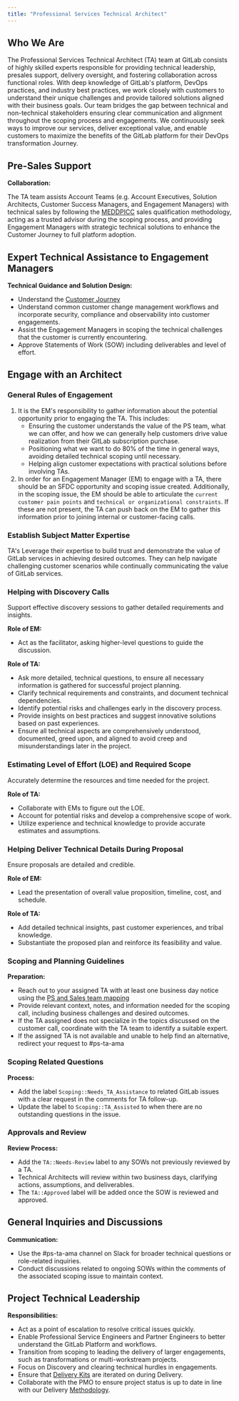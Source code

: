 ```yaml
---
title: "Professional Services Technical Architect"
---
```


## Who We Are

The Professional Services Technical Architect (TA) team at GitLab consists of highly skilled experts responsible for providing technical leadership, presales support, delivery oversight, and fostering collaboration across functional roles. With deep knowledge of GitLab's platform, DevOps practices, and industry best practices, we work closely with customers to understand their unique challenges and provide tailored solutions aligned with their business goals. Our team bridges the gap between technical and non-technical stakeholders ensuring clear communication and alignment throughout the scoping process and engagements.  We continuously seek ways to improve our services, deliver exceptional value, and enable customers to maximize the benefits of the GitLab platform for their DevOps transformation Journey.

## Pre-Sales Support

**Collaboration:**

The TA team assists Account Teams (e.g. Account Executives, Solution Architects, Customer Success Managers, and Engagement Managers) with technical sales by following the [MEDDPICC](/handbook/sales/meddppicc/) sales qualification methodology, acting as a trusted advisor during the scoping process, and providing Engagement Managers with strategic technical solutions to enhance the Customer Journey to full platform adoption.

## Expert Technical Assistance to Engagement Managers

**Technical Guidance and Solution Design:**

- Understand the [Customer Journey](/handbook/customer-success/customer-success-vision/#high-level-visual-of-gitlab-adoption-journey)
- Understand common customer change management workflows and incorporate security, compliance and observability into customer engagements.
- Assist the Engagement Managers in scoping the technical challenges that the customer is currently encountering.
- Approve Statements of Work (SOW) including deliverables and level of effort.

## Engage with an Architect

### General Rules of Engagement

1. It is the EM's responsibility to gather information about the potential opportunity prior to engaging the TA. This includes:
   - Ensuring the customer understands the value of the PS team, what we can offer, and how we can generally help customers drive value realization from their GitLab subscription purchase.
   - Positioning what we want to do 80% of the time in general ways, avoiding detailed technical scoping until necessary.
   - Helping align customer expectations with practical solutions before involving TAs.
1. In order for an Engagement Manager (EM) to engage with a TA, there should be an SFDC opportunity and scoping issue created. Additionally, in the scoping issue, the EM should be able to articulate the `current customer pain points` and `technical or organizational constraints`. If these are not present, the TA can push back on the EM to gather this information prior to joining internal or customer-facing calls. 


### Establish Subject Matter Expertise

TA's Leverage their expertise to build trust and demonstrate the value of GitLab services in achieving desired outcomes.  They can help navigate challenging customer scenarios while continually communicating the value of GitLab services.

### Helping with Discovery Calls

Support effective discovery sessions to gather detailed requirements and insights.

**Role of EM:**

- Act as the facilitator, asking higher-level questions to guide the discussion.

**Role of TA:**

- Ask more detailed, technical questions, to ensure all necessary information is gathered for successful project planning.
- Clarify technical requirements and constraints, and document technical dependencies.
- Identify potential risks and challenges early in the discovery process.
- Provide insights on best practices and suggest innovative solutions based on past experiences.
- Ensure all technical aspects are comprehensively understood, documented, greed upon, and aligned to avoid creep and misunderstandings later in the project.

### Estimating Level of Effort (LOE) and Required Scope

Accurately determine the resources and time needed for the project.

**Role of TA:**

- Collaborate with EMs to figure out the LOE.
- Account for potential risks and develop a comprehensive scope of work.
- Utilize experience and technical knowledge to provide accurate estimates and assumptions.

### Helping Deliver Technical Details During Proposal

Ensure proposals are detailed and credible.

**Role of EM:**

- Lead the presentation of overall value proposition, timeline, cost, and schedule.

**Role of TA:**

- Add detailed technical insights, past customer experiences, and tribal knowledge.
- Substantiate the proposed plan and reinforce its feasibility and value.

### Scoping and Planning Guidelines

**Preparation:**

- Reach out to your assigned TA with at least one business day notice using the [PS and Sales team mapping](https://docs.google.com/document/d/1sdehii3Eqp_CiYsGT3dDb0nKbbtwpxKQlni7t3ZgfCs/edit#heading=h.1er41qhhpoj5)
- Provide relevant context, notes, and information needed for the scoping call, including business challenges and desired outcomes.
- If the TA assigned does not specialize in the topics discussed on the customer call, coordinate with the TA team to identify a suitable expert.
- If the assigned TA is not available and unable to help find an alternative, redirect your request to #ps-ta-ama

### Scoping Related Questions

**Process:**

- Add the label `Scoping::Needs_TA_Assistance` to related GitLab issues with a clear request in the comments for TA follow-up.
- Update the label to `Scoping::TA_Assisted` to when there are no outstanding questions in the issue.

### Approvals and Review

**Review Process:**

- Add the `TA::Needs-Review` label to any SOWs not previously reviewed by a TA.
- Technical Architects will review within two business days, clarifying actions, assumptions, and deliverables.
- The `TA::Approved` label will be added once the SOW is reviewed and approved.

## General Inquiries and Discussions

**Communication:**

- Use the #ps-ta-ama channel on Slack for broader technical questions or role-related inquiries.
- Conduct discussions related to ongoing SOWs within the comments of the associated scoping issue to maintain context.

## Project Technical Leadership

**Responsibilities:**

- Act as a point of escalation to resolve critical issues quickly.
- Enable Professional Service Engineers and Partner Engineers to better understand the GitLab Platform and workflows.
- Transition from scoping to leading the delivery of larger engagements, such as transformations or multi-workstream projects.
- Focus on Discovery and clearing technical hurdles in engagements.
- Ensure that [Delivery Kits](https://gitlab.com/gitlab-org/professional-services-automation/delivery-kits) are iterated on during Delivery.
- Collaborate with the PMO to ensure project status is up to date in line with our Delivery [Methodology](https://gitlab.com/gitlab-com/customer-success/professional-services-group/ps-leadership-team/ps-delivery-methodology/-/wikis/home).
